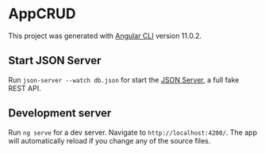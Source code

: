# AppCRUD

This project was generated with [Angular CLI](https://github.com/angular/angular-cli) version 11.0.2.

## Start JSON Server

Run `json-server --watch db.json` for start the [JSON Server](https://www.npmjs.com/package/json-server), a full fake REST API.

## Development server

Run `ng serve` for a dev server. Navigate to `http://localhost:4200/`. The app will automatically reload if you change any of the source files.